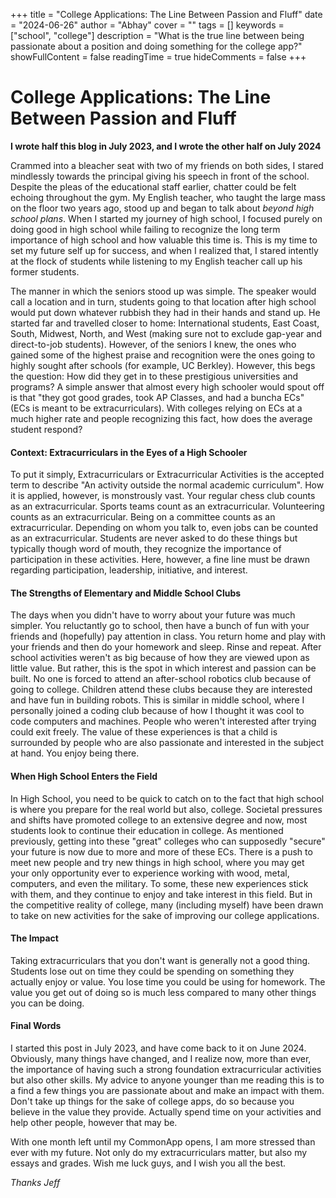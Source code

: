 +++
title = "College Applications: The Line Between Passion and Fluff"
date = "2024-06-26"
author = "Abhay"
cover = ""
tags = []
keywords = ["school", "college"]
description = "What is the true line between being passionate about a position and doing something for the college app?"
showFullContent = false
readingTime = true
hideComments = false
+++
# College Applications: The Line Between Passion and Fluff

**I wrote half this blog in July 2023, and I wrote the other half on July 2024**

Crammed into a bleacher seat with two of my friends on both sides, I stared mindlessly towards the principal giving his speech in front of the school. Despite the pleas of the educational staff earlier, chatter could be felt echoing throughout the gym. My English teacher, who taught the large mass on the floor two years ago, stood up and began to talk about *beyond high school plans*. When I started my journey of high school, I focused purely on doing good in high school while failing to recognize the long term importance of high school and how valuable this time is. This is my time to set my future self up for success, and when I realized that, I stared intently at the flock of students while listening to my English teacher call up his former students.

The manner in which the seniors stood up was simple. The speaker would call a location and in turn, students going to that location after high school would put down whatever rubbish they had in their hands and stand up. He started far and travelled closer to home: International students, East Coast, South, Midwest, North, and West (making sure not to exclude gap-year and direct-to-job students). However, of the seniors I knew, the ones who gained some of the highest praise and recognition were the ones going to highly sought after schools (for example, UC Berkley). However, this begs the question: How did they get in to these prestigious universities and programs? A simple answer that almost every high schooler would spout off is that "they got good grades, took AP Classes, and had a buncha ECs" (ECs is meant to be extracurriculars). With colleges relying on ECs at a much higher rate and people recognizing this fact, how does the average student respond?

#### Context: Extracurriculars in the Eyes of a High Schooler

To put it simply, Extracurriculars or Extracurricular Activities is the accepted term to describe "An activity outside the normal academic curriculum". How it is applied, however, is monstrously vast. Your regular chess club counts as an extracurricular. Sports teams count as an extracurricular. Volunteering counts as an extracurricular. Being on a committee counts as an extracurricular. Depending on whom you talk to, even jobs can be counted as an extracurricular. Students are never asked to do these things but typically though word of mouth, they recognize the importance of participation in these activities. Here, however, a fine line must be drawn regarding participation, leadership, initiative, and interest.

#### The Strengths of Elementary and Middle School Clubs

The days when you didn't have to worry about your future was much simpler. You reluctantly go to school, then have a bunch of fun with your friends and (hopefully) pay attention in class. You return home and play with your friends and then do your homework and sleep. Rinse and repeat. After school activities weren't as big because of how they are viewed upon as little value. But rather, this is the spot in which interest and passion can be built. No one is forced to attend an after-school robotics club because of going to college. Children attend these clubs because they are interested and have fun in building robots. This is similar in middle school, where I personally joined a coding club because of how I thought it was cool to code computers and machines. People who weren't interested after trying could exit freely. The value of these experiences is that a child is surrounded by people who are also passionate and interested in the subject at hand. You enjoy being there. 

#### When High School Enters the Field

In High School, you need to be quick to catch on to the fact that high school is where you prepare for the real world but also, college. Societal pressures and shifts have promoted college to an extensive degree and now, most students look to continue their education in college. As mentioned previously, getting into these "great" colleges who can supposedly "secure" your future is now due to more and more of these ECs. There is a push to meet new people and try new things in high school, where you may get your only opportunity ever to experience working with wood, metal, computers, and even the military. To some, these new experiences stick with them, and they continue to enjoy and take interest in this field. But in the competitive reality of college, many (including myself) have been drawn to take on new activities for the sake of improving our college applications.

#### The Impact

Taking extracurriculars that you don't want is generally not a good thing. Students lose out on time they could be spending on something they actually enjoy or value. You lose time you could be using for homework. The value you get out of doing so is much less compared to many other things you can be doing.

#### Final Words

I started this post in July 2023, and have come back to it on June 2024. Obviously, many things have changed, and I realize now, more than ever, the importance of having such a strong foundation extracurricular activities but also other skills. My advice to anyone younger than me reading this is to a find a few things you are passionate about and make an impact with them. Don't take up things for the sake of college apps, do so because you believe in the value they provide. Actually spend time on your activities and help other people, however that may be.

With one month left until my CommonApp opens, I am more stressed than ever with my future. Not only do my extracurriculars matter, but also my essays and grades. Wish me luck guys, and I wish you all the best.

*Thanks Jeff*
